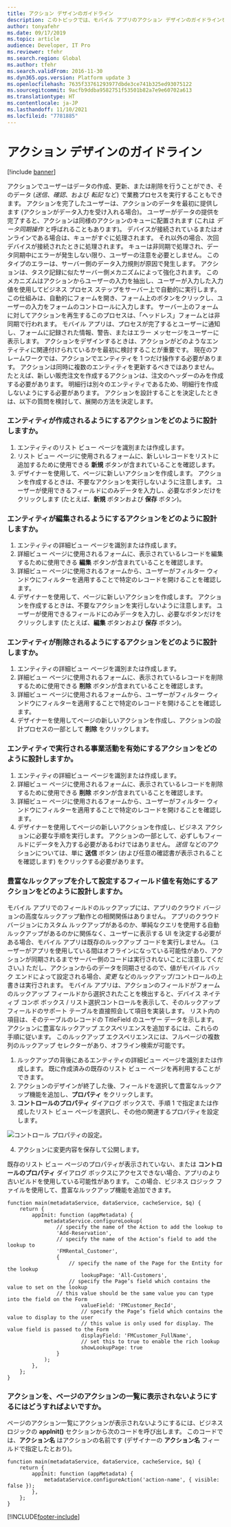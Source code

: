 ```yaml
---
title: アクション デザインのガイドライン
description: このトピックでは、モバイル アプリのアクション デザインのガイドラインを提供します。
author: tonyafehr
ms.date: 09/17/2019
ms.topic: article
audience: Developer, IT Pro
ms.reviewer: tfehr
ms.search.region: Global
ms.author: tfehr
ms.search.validFrom: 2016-11-30
ms.dyn365.ops.version: Platform update 3
ms.openlocfilehash: 7635f33761293977dbde3ce741b325ed93075122
ms.sourcegitcommit: 9acfb9ddba9582751f53501b82a7e9e60702a613
ms.translationtype: HT
ms.contentlocale: ja-JP
ms.lasthandoff: 11/10/2021
ms.locfileid: "7781885"
---
```

# <a name="action-design-guidelines"></a>アクション デザインのガイドライン

[!include [banner](../../includes/banner.md)]

アクションでユーザーはデータの作成、更新、または削除を行うことができ、そのデータ (*送信*、*確認*、および *転記* など) で業務プロセスを実行することもできます。 アクションを完了したユーザーは、アクションのデータを最初に提供します (アクションがデータ入力を受け入れる場合)。 ユーザーがデータの提供を完了すると、アクションは同様のアクションのキューに配置されます (これは *データ同期操作* と呼ばれることもあります)。 デバイスが接続されているまたはオンラインである場合は、キューがすぐに処理されます。 それ以外の場合、次回デバイスが接続されたときに処理されます。 キューは非同期で処理され、データ同期中にエラーが発生しない限り、ユーザーの注意を必要としません。 このタイプのエラーは、サーバー側のデータ入力規則が原因で発生します。 アクションは、タスク記録に似たサーバー側メカニズムによって強化されます。 このメカニズムはアクションからユーザーの入力を抽出し、ユーザーが入力した入力値を使用してビジネス プロセス ステップをサーバー上で自動的に実行します。 この仕組みは、自動的にフォームを開き、フォーム上のボタンをクリックし、ユーザーの入力をフォームのコントロールに入力します。 サーバー上のフォームに対してアクションを再生するこのプロセスは、「ヘッドレス」フォームとは非同期で行われます。 モバイル アプリは、プロセスが完了するとユーザーに通知し、フォームに記録された情報、警告、またはエラー メッセージをユーザーに表示します。 アクションをデザインするときは、アクションがどのようなエンティティに関連付けられているかを最初に検討することが重要です。 現在のフレームワークでは、アクションでエンティティを 1 つだけ操作する必要があります。 アクションは同時に複数のエンティティを更新するべきではありません。 たとえば、新しい販売注文を作成するアクションは、注文のヘッダーのみを作成する必要があります。 明細行は別々のエンティティであるため、明細行を作成しないようにする必要があります。 アクションを設計することを決定したときは、以下の質問を検討して、展開の方法を決定します。

### <a name="how-do-i-design-an-action-that-enables-an-entity-to-be-created"></a>エンティティが作成されるようにするアクションをどのように設計しますか。

1.  エンティティのリスト ビュー ページを識別または作成します。
2.  リスト ビュー ページに使用されるフォームに、新しいレコードをリストに追加するために使用できる **新規** ボタンが含まれていることを確認します。
3.  デザイナーを使用して、ページに新しいアクションを作成します。 アクションを作成するときは、不要なアクションを実行しないように注意します。 ユーザーが使用できるフィールドにのみデータを入力し、必要なボタンだけをクリックします (たとえば、**新規** ボタンおよび **保存** ボタン)。

### <a name="how-do-i-design-an-action-that-enables-an-entity-to-be-edited"></a>エンティティが編集されるようにするアクションをどのように設計しますか。

1.  エンティティの詳細ビュー ページを識別または作成します。
2.  詳細ビュー ページに使用されるフォームに、表示されているレコードを編集するために使用できる **編集** ボタンが含まれていることを確認します。
3.  詳細ビュー ページに使用されるフォームから、ユーザーがフィルター ウィンドウにフィルターを適用することで特定のレコードを開けることを確認します。
4.  デザイナーを使用して、ページに新しいアクションを作成します。 アクションを作成するときは、不要なアクションを実行しないように注意します。 ユーザーが使用できるフィールドにのみデータを入力し、必要なボタンだけをクリックします (たとえば、**編集** ボタンおよび **保存** ボタン)。

### <a name="how-do-i-design-an-action-that-enables-an-entity-to-be-deleted"></a>エンティティが削除されるようにするアクションをどのように設計しますか。

1.  エンティティの詳細ビュー ページを識別または作成します。
2.  詳細ビュー ページに使用されるフォームに、表示されているレコードを削除するために使用できる **削除** ボタンが含まれていることを確認します。
3.  詳細ビュー ページに使用されるフォームから、ユーザーがフィルター ウィンドウにフィルターを適用することで特定のレコードを開けることを確認します。
4.  デザイナーを使用してページの新しいアクションを作成し、アクションの設計プロセスの一部として **削除** をクリックします。

### <a name="how-do-i-design-an-action-that-enables-a-business-action-to-be-performed-on-an-entity"></a>エンティティで実行される事業活動を有効にするアクションをどのように設計しますか。

1.  エンティティの詳細ビュー ページを識別または作成します。
2.  詳細ビュー ページに使用されるフォームに、表示されているレコードを削除するために使用できる **削除** ボタンが含まれていることを確認します。
3.  詳細ビュー ページに使用されるフォームから、ユーザーがフィルター ウィンドウにフィルターを適用することで特定のレコードを開けることを確認します。
4.  デザイナーを使用してページの新しいアクションを作成し、ビジネス アクションに必要な手順を実行します。 アクションの一部として、必ずしもフィールドにデータを入力する必要があるわけではありません。 *送信* などのアクションについては、単に **送信** ボタン (および任意の確認書が表示されることを確認します) をクリックする必要があります。

### <a name="how-do-i-design-an-action-that-enables-a-field-value-to-be-set-via-a-rich-lookup"></a>豊富なルックアップを介して設定するフィールド値を有効にするアクションをどのように設計しますか。

モバイル アプリでのフィールドのルックアップには、アプリのクラウド バージョンの高度なルックアップ動作との相関関係はありません。 アプリのクラウド バージョンにカスタム ルックアップがあるのか、単純なクエリを使用する自動ルックアップがあるのかに関係なく、ユーザーに表示する UI を決定する必要がある場合、モバイル アプリは既存のルックアップ コードを実行しません。 (ユーザーがアプリを使用している間はオフラインになっている可能性があり、アクションが同期されるまでサーバー側のコードは実行されないことに注意してください。) ただし、アクションからのデータを同期させるので、値がモバイル バック エンドによって設定される場合、*変更* などのルックアップ/コントロールの上書きは実行されます。 モバイル アプリは、アクションのフィールドがフォームのルックアップ フィールドから選択されたことを検出すると、デバイス ネイティブ コンボ ボックス / リスト選択コントロールを表示して、そのルックアップ フィールドのサポート テーブルを直接照会して項目を実装します。 リスト内の項目は、そのテーブルのレコードの TitleField のユーザー データを示します。 アクションに豊富なルックアップ エクスペリエンスを追加するには、これらの手順に従います。 このルックアップ エクスペリエンスには、フルページの複数列のルックアップ セレクターがあり、オフライン検索が可能です。

1.  ルックアップの背後にあるエンティティの詳細ビュー ページを識別または作成します。 既に作成済みの既存のリスト ビュー ページを再利用することができます。
2.  アクションのデザインが終了した後、フィールドを選択して豊富なルックアップ機能を追加し、**プロパティ** をクリックします。
3.  **コントロールのプロパティ** ダイアログ ボックスで、手順 1 で指定または作成したリスト ビュー ページを選択し、その他の関連するプロパティを設定します。 

![コントロール プロパティの設定。](media/lookupdesigner.png)

4.  アクションに変更内容を保存して公開します。

既存のリスト ビュー ページのプロパティが表示されていない、または **コントロールのプロパティ** ダイアログ ボックスにアクセスできない場合、アプリのより古いビルドを使用している可能性があります。 この場合、ビジネス ロジック ファイルを使用して、豊富なルックアップ機能を追加できます。

```xpp
function main(metadataService, dataService, cacheService, $q) { 
    return { 
        appInit: function (appMetadata) { 
            metadataService.configureLookup(
                // specify the name of the Action to add the lookup to
                'Add-Reservation',                      
                // specify the name of the Action’s field to add the lookup to
                'FMRental_Customer',                    
                { 
                    // specify the name of the Page for the Entity for the lookup
                        lookupPage: 'All-Customers',          
                    // specify the Page’s field which contains the value to set on the lookup
                // this value should be the same value you can type into the field on the Form
                        valueField: 'FMCustomer_RecId',        
                        // specify the Page’s field which contains the value to display to the user
                        // this value is only used for display. The value field is passed to the Form
                        displayField: 'FMCustomer_FullName',  
                        // set this to true to enable the rich lookup
                        showLookupPage: true                  
                }
            );
        }, 
    }; 
}
```

### <a name="how-do-i-prevent-an-action-from-appearing-in-the-list-of-actions-for-a-page"></a>アクションを、ページのアクションの一覧に表示されないようにするにはどうすればよいですか。

ページのアクション一覧にアクションが表示されないようにするには、ビジネス ロジックの **appInit()** セクションから次のコードを呼び出します。 このコードでは、**アクション名** はアクションの名前です (デザイナーの **アクション名** フィールドで指定したとおり)。

```xpp
function main(metadataService, dataService, cacheService, $q) { 
    return { 
        appInit: function (appMetadata) { 
            metadataService.configureAction('action-name', { visible: false });
        }, 
    }; 
}
```

[!INCLUDE[footer-include](../../../../includes/footer-banner.md)]